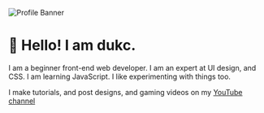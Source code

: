 ![Profile Banner](https://i.imgur.com/5iNuFyj.png)

# 👋 Hello! I am dukc.

I am a beginner front-end web developer.
I am an expert at UI design, and CSS.
I am learning JavaScript.
I like experimenting with things too.


I make tutorials, and post designs, and gaming videos on my [YouTube channel](https://www.youtube.com/@dukc0)
